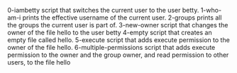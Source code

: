 0-iambetty script that switches the current user to the user betty.
1-who-am-i prints the effective username of the current user.
2-groups prints all the groups the current user is part of.
3-new-owner script that changes the owner of the file hello to the user betty
4-empty script that creates an empty file called hello.
5-execute script that adds execute permission to the owner of the file hello.
6-multiple-permissions script that adds execute permission to the owner and the group owner, and read permission to other users, to the file hello
